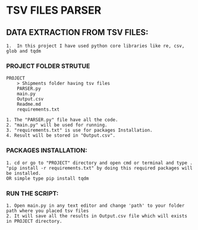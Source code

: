 # TSV FILES PARSER

## DATA EXTRACTION FROM TSV FILES:
    1.  In this project I have used python core libraries like re, csv, glob and tqdm
    
### PROJECT FOLDER STRUTUE
    PROJECT
        > Shipments folder having tsv files
        PARSER.py
        main.py
        Output.csv
        Readme.md
        requirements.txt
        
    1. The "PARSER.py" file have all the code.
    2. "main.py" will be used for running.
    3. "requirements.txt" is use for packages Installation.
    4. Result will be stored in "Output.csv".
    
### PACKAGES INSTALLATION:
    1. cd or go to "PROJECT" directory and open cmd or terminal and type .
    "pip install -r requirements.txt" by doing this required packages will be installed.
    OR simple type pip install tqdm  
### RUN THE SCRIPT:
    1. Open main.py in any text editor and change 'path' to your folder path where you placed tsv files
    2. It will save all the results in Output.csv file which will exists in PROJECT directory.
